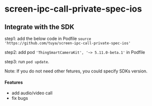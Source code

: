 # screen-ipc-call-private-spec-ios

## Integrate with the SDK
step1: add the below code in Podfile
`source 'https://github.com/tuya/screen-ipc-call-private-spec-ios'`

step2: add pod `'ThingSmartCameraKit', '~> 5.11.0-beta.1'` in Podfile

step3: run `pod update`.

Note: If you do not need other fetures, you could specify SDKs version. 

#### Features
- add audio/video call
- fix bugs
